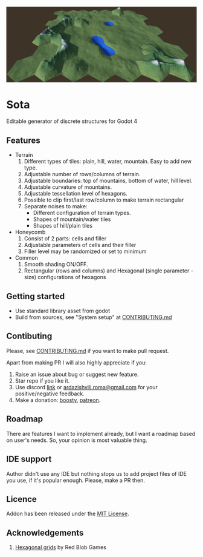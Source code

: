 ![pic](doc/pics/screen0.png)
# Sota

Editable generator of discrete structures for Godot 4

## Features
* Terrain
  1. Different types of tiles: plain, hill, water, mountain. Easy to add new type.
  2. Adjustable number of rows/columns of terrain.
  3. Adjustable boundaries: top of mountains, bottom of water, hill level.
  4. Adjustable curvature of mountains.
  5. Adjustable tessellation level of hexagons.
  6. Possible to clip first/last row/column to make terrain rectangular
  7. Separate noises to make:
      - Different configuration of terrain types.
      - Shapes of mountain/water tiles
      - Shapes of hill/plain tiles
* Honeycomb
  1. Consist of 2 parts: cells and filler
  2. Adjustable parameters of cells and their filler
  3. Filler level may be randomized or set to minimum
* Common
  1. Smooth shading ON/OFF.
  2. Rectangular (rows and columns) and Hexagonal (single parameter - size) configurations of hexagons
   

## Getting started
- Use standard library asset from godot
- Build from sources, see "System setup" at [CONTRIBUTING.md](CONTRIBUTING.md)

## Contibuting
Please, see [CONTRIBUTING.md](CONTRIBUTING.md) if you want to make pull request.

Apart from making PR I will also highly appreciate if you:
1. Raise an issue about bug or suggest new feature.
2. Star repo if you like it.
3. Use discord [link](https://discord.gg/6ZKQ8BfM) or ardazishvili.roma@gmail.com for your positive/negative feedback.
4. Make a donation: [boosty](https://boosty.to/ardazishvili/donate), [patreon](https://patreon.com/RomanArdazishvili?utm_medium=unknown&utm_source=join_link&utm_campaign=creatorshare_creator&utm_content=copyLink).

## Roadmap
There are features I want to implement already, but I want a roadmap based on user's needs. So, your opinion is most valuable thing.

## IDE support
Author didn't use any IDE but nothing stops us to add project files of IDE you use, if it's popular enough. Please, make a PR then.

## Licence
Addon has been released under the [MIT License](https://github.com/ardazishvili/Sota/blob/main/LICENSE).

## Acknowledgements
1. [Hexagonal grids](https://www.redblobgames.com/grids/hexagons/) by Red Blob Games
